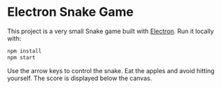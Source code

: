 # Electron Snake Game

This project is a very small Snake game built with [Electron](https://electronjs.org/). Run it locally with:

```bash
npm install
npm start
```

Use the arrow keys to control the snake. Eat the apples and avoid hitting yourself. The score is displayed below the canvas.
